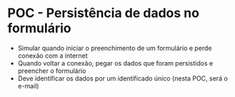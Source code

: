 # POC - Persistência de dados no formulário

- Simular quando iniciar o preenchimento de um formulário e perde conexão com a internet
- Quando voltar a conexão, pegar os dados que foram persistidos e preencher o formulário
- Deve identificar os dados por um identificado único (nesta POC, será o e-mail)